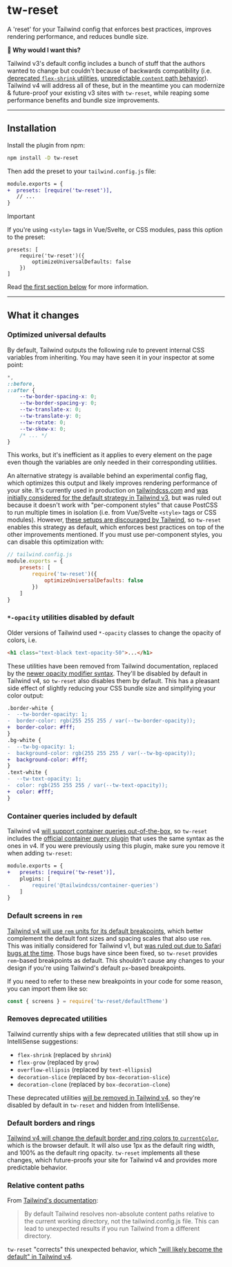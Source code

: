 # tw-reset

A 'reset' for your Tailwind config that enforces best practices, improves rendering performance, and reduces bundle size.

**🤔 Why would I want this?**

Tailwind v3's default config includes a bunch of stuff that the authors wanted to change but couldn't because of backwards compatibility (i.e. [deprecated `flex-shrink` utilities](#removes-deprecated-utilities), [unpredictable `content` path behavior](#removes-deprecated-utilities)). Tailwind v4 will address all of these, but in the meantime you can modernize & future-proof your existing v3 sites with `tw-reset`, while reaping some performance benefits and bundle size improvements.

---

## Installation

Install the plugin from npm:

```sh
npm install -D tw-reset
```

Then add the preset to your `tailwind.config.js` file:

```diff
module.exports = {
+  presets: [require('tw-reset')],
   // ...
}
```

> [!IMPORTANT]
> If you're using `<style>` tags in Vue/Svelte, or CSS modules, pass this option to the preset:
> ```
> presets: [
>     require('tw-reset')({
>         optimizeUniversalDefaults: false
>     })
> ]
> ```
> Read [the first section below](#optimized-universal-defaults) for more information.
---

## What it changes

### Optimized universal defaults

By default, Tailwind outputs the following rule to prevent internal CSS variables from inheriting. You may have seen it in your inspector at some point:

```css
*,
::before,
::after {
	--tw-border-spacing-x: 0;
	--tw-border-spacing-y: 0;
	--tw-translate-x: 0;
	--tw-translate-y: 0;
	--tw-rotate: 0;
	--tw-skew-x: 0;
	/* ... */
}
```

This works, but it's inefficient as it applies to every element on the page even though the variables are only needed in their corresponding utilities.

An alternative strategy is available behind an experimental config flag, which optimizes this output and likely improves rendering performance of your site. It's currently used in production on [tailwindcss.com](https://tailwindcss.com) and [was initially considered for the default strategy in Tailwind v3](https://github.com/tailwindlabs/tailwindcss/discussions/7317#discussioncomment-2107898), but was ruled out because it doesn't work with "per-component styles" that cause PostCSS to run multiple times in isolation (i.e. from Vue/Svelte `<style>` tags or CSS modules). However, [these setups are discouraged by Tailwind](https://tailwindcss.com/docs/functions-and-directives#using-apply-with-per-component-css), so `tw-reset` enables this strategy as default, which enforces best practices on top of the other improvements mentioned.  If you must use per-component styles, you can disable this optimization with:

```js
// tailwind.config.js
module.exports = {
    presets: [
        require('tw-reset')({
            optimizeUniversalDefaults: false
        })
    ]
}
```

### `*-opacity` utilities disabled by default

Older versions of Tailwind used `*-opacity` classes to change the opacity of colors, i.e.

```html
<h1 class="text-black text-opacity-50">...</h1>
```

These utilities have been removed from Tailwind documentation, replaced by the [newer opacity modifier syntax](https://tailwindcss.com/docs/upgrade-guide#new-opacity-modifier-syntax). They'll be disabled by default in Tailwind v4, so `tw-reset` also disables them by default. This has a pleasant side effect of slightly reducing your CSS bundle size and simplifying your color output:

```diff
.border-white {
-  --tw-border-opacity: 1;
-  border-color: rgb(255 255 255 / var(--tw-border-opacity));
+  border-color: #fff;
}
.bg-white {
-  --tw-bg-opacity: 1;
-  background-color: rgb(255 255 255 / var(--tw-bg-opacity));
+  background-color: #fff;
}
.text-white {
-  --tw-text-opacity: 1;
-  color: rgb(255 255 255 / var(--tw-text-opacity));
+  color: #fff;
}
```

### Container queries included by default

Tailwind v4 [will support container queries out-of-the-box](https://tailwindcss.com/blog/tailwindcss-v4-alpha#designed-for-the-modern-web), so `tw-reset` includes the [official container query plugin](https://github.com/tailwindlabs/tailwindcss-container-queries) that uses the same syntax as the ones in v4. If you were previously using this plugin, make sure you remove it when adding `tw-reset`:

```diff
module.exports = {
+   presets: [require('tw-reset')],
    plugins: [
-       require('@tailwindcss/container-queries')
    ]
}
```

### Default screens in `rem`

[Tailwind v4 will use `rem` units for its default breakpoints](https://github.com/tailwindlabs/tailwindcss/pull/13469), which better complement the default font sizes and spacing scales that also use `rem`. This was initially considered for Tailwind v1, but [was ruled out due to Safari bugs at the time](https://github.com/tailwindlabs/tailwindcss/discussions/8378#discussioncomment-2779675). Those bugs have since been fixed, so `tw-reset` provides `rem`-based breakpoints as default. This shouldn't cause any changes to your design if you're using Tailwind's default `px`-based breakpoints.

If you need to refer to these new breakpoints in your code for some reason, you can import them like so:

```js
const { screens } = require('tw-reset/defaultTheme')
```

### Removes deprecated utilities

Tailwind currently ships with a few deprecated utilities that still show up in IntelliSense suggestions:

- `flex-shrink` (replaced by `shrink`)
- `flex-grow` (replaced by `grow`)
- `overflow-ellipsis` (replaced by `text-ellipsis`)
- `decoration-slice` (replaced by `box-decoration-slice`)
- `decoration-clone` (replaced by `box-decoration-clone`)

These deprecated utilities [will be removed in Tailwind v4](https://tailwindcss.com/blog/tailwindcss-v4-alpha#whats-changed), so they're disabled by default in `tw-reset` and hidden from IntelliSense.

### Default borders and rings

[Tailwind v4 will change the default border and ring colors to `currentColor`](https://tailwindcss.com/blog/tailwindcss-v4-alpha#whats-changed), which is the browser default. It will also use 1px as the default ring width, and 100% as the default ring opacity. `tw-reset` implements all these changes, which future-proofs your site for Tailwind v4 and provides more predictable behavior.

### Relative content paths

From [Tailwind's documentation](https://tailwindcss.com/docs/content-configuration#using-relative-paths):

> By default Tailwind resolves non-absolute content paths relative to the current working directory, not the tailwind.config.js file. This can lead to unexpected results if you run Tailwind from a different directory.

`tw-reset` "corrects" this unexpected behavior, which ["will likely become the default" in Tailwind v4](https://tailwindcss.com/docs/content-configuration#using-relative-paths).
